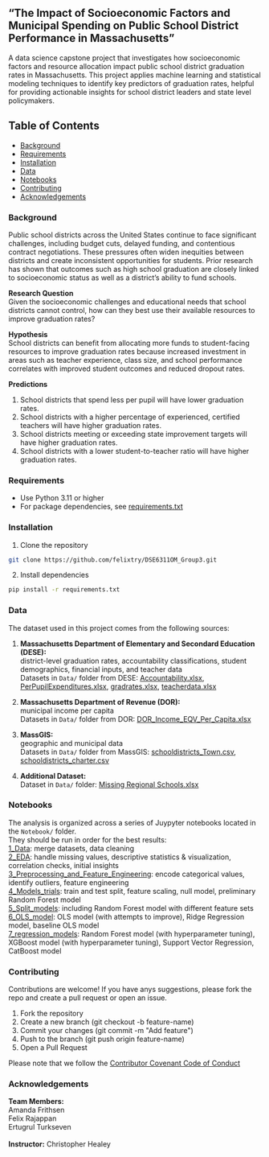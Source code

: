 ## “The Impact of Socioeconomic Factors and Municipal Spending on Public School District Performance in Massachusetts”

A data science capstone project that investigates how socioeconomic factors and resource allocation impact public school district graduation rates in Massachusetts.  This project applies machine learning and statistical modeling techniques to identify key predictors of graduation rates, helpful for providing actionable insights for school district leaders and state level policymakers.


## Table of Contents
- [Background](#background)
- [Requirements](#requirements)
- [Installation](#installation)
- [Data](#data)
- [Notebooks](#notebooks)
- [Contributing](#contributing)
- [Acknowledgements](#acknowledgements)        


### Background
Public school districts across the United States continue to face significant challenges, including budget cuts, delayed funding, and contentious contract negotiations.  These pressures often widen inequities between districts and create inconsistent opportunities for students.  Prior research has shown that outcomes such as high school graduation are closely linked to socioeconomic status as well as a district’s ability to fund schools.

**Research Question** <br>
Given the socioeconomic challenges and educational needs that school districts cannot control, how can they best use their available resources to improve graduation rates?

**Hypothesis** <br>
School districts can benefit from allocating more funds to student-facing resources to improve graduation rates because increased investment in areas such as teacher experience, class size, and school performance correlates with improved student outcomes and reduced dropout rates.

**Predictions** <br>
1) School districts that spend less per pupil will have lower graduation rates.
2) School districts with a higher percentage of experienced, certified teachers will have higher graduation rates.
3) School districts meeting or exceeding state improvement targets will have higher graduation rates.
4) School districts with a lower student-to-teacher ratio will have higher graduation rates.

### Requirements
- Use Python 3.11 or higher
- For package dependencies, see [requirements.txt](requirements.txt)

### Installation
1) Clone the repository
```bash
git clone https://github.com/felixtry/DSE6311OM_Group3.git
```
2) Install dependencies
```bash
pip install -r requirements.txt
```

### Data
The dataset used in this project comes from the following sources:
1. **Massachusetts Department of Elementary and Secondard Education (DESE):**  
district-level graduation rates, accountability classifications, student demographics, financial inputs, and teacher data  
Datasets in `Data/` folder from DESE: [Accountability.xlsx](Accountability.xlsx), [PerPupilExpenditures.xlsx](PerPupilExpenditures.xlsx), [gradrates.xlsx](gradrates.xlsx), [teacherdata.xlsx](teacherdata.xlsx)
    
2. **Massachusetts Department of Revenue (DOR):**  
municipal income per capita  
Datasets in `Data/` folder from DOR: [DOR_Income_EQV_Per_Capita.xlsx](DOR_Income_EQV_Per_Capita.xlsx)  
  
3. **MassGIS:**  
geographic and municipal data  
Datasets in `Data/` folder from MassGIS: [schooldistricts_Town.csv](schooldistricts_Town.csv), [schooldistricts_charter.csv](schooldistricts_charter.csv)
  
4. **Additional Dataset:**  
Dataset in `Data/` folder: [Missing Regional Schools.xlsx](https://github.com/felixtry/DSE6311OM_Group3/blob/amanda_updates/Data/Missing%20Regional%20Schools.xlsx)
   


### Notebooks
The analysis is organized across a series of Juypyter notebooks located in the `Notebook/` folder.  
They should be run in order for the best results:  
[1_Data](1_Data.ipynb): merge datasets, data cleaning  
[2_EDA](1_EDA.ipynb): handle missing values, descriptive statistics & visualization, correlation checks, initial insights  
[3_Preprocessing_and_Feature_Engineering](3_Preprocessing.ipynb): encode categorical values, identify outliers, feature engineering  
[4_Models_trials](4_Models_trials.ipynb): train and test split, feature scaling, null model, preliminary Random Forest model  
[5_Split_models](5_Split_models.ipynb): including Random Forest model with different feature sets  
[6_OLS_model](6_OLS_model.ipynb): OLS model (with attempts to improve), Ridge Regression model, baseline OLS model  
[7_regression_models](7_regression_models.ipynb): Random Forest model (with hyperparameter tuning), XGBoost model (with hyperparameter tuning), Support Vector Regression, CatBoost model  


### Contributing
Contributions are welcome!
If you have anys suggestions, please fork the repo and create a pull request or open an issue. <br>

1) Fork the repository
2) Create a new branch (git checkout -b feature-name)
3) Commit your changes (git commit -m "Add feature")
4) Push to the branch (git push origin feature-name)
5) Open a Pull Request  
  
Please note that we follow the [Contributor Covenant Code of Conduct](http://contributor-covenant.org/version/1/3/0/)



### Acknowledgements
**Team Members:** <br>
              Amanda Frithsen <br>
              Felix Rajappan <br>
              Ertugrul Turkseven <br>
              <br>
**Instructor:** Christopher Healey
